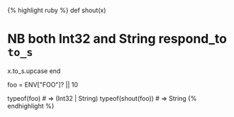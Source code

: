 {% highlight ruby %}
def shout(x)
# NB both Int32 and String respond_to `to_s`
x.to_s.upcase
end

foo = ENV["FOO"]? || 10

typeof(foo) # => (Int32 | String)
typeof(shout(foo)) # => String
{% endhighlight %}
